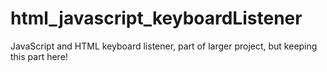 # html_javascript_keyboardListener
JavaScript and HTML keyboard listener, part of larger project, but keeping this part here! 

